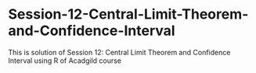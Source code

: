 # Session-12-Central-Limit-Theorem-and-Confidence-Interval
This is solution of Session 12: Central Limit Theorem and Confidence Interval using R of Acadgild course
